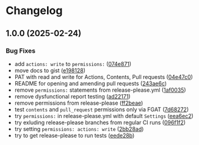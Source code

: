 # Changelog

## 1.0.0 (2025-02-24)


### Bug Fixes

* add `actions: write` to `permissions:` ([074e871](https://github.com/dlaehnemann/test-out-pat-permissions-for-release-please/commit/074e87167c6d374dd80cf7afa7d52dce85a3be95))
* move docs to gist ([e198128](https://github.com/dlaehnemann/test-out-pat-permissions-for-release-please/commit/e198128502b4322df5dc45a98426a37e48fe0153))
* PAT with read and write for Actions, Contents, Pull requests ([04e47c0](https://github.com/dlaehnemann/test-out-pat-permissions-for-release-please/commit/04e47c0a1aaad9b2ea174fd2a1d77f60274f5700))
* README for opening and amending pull requests ([243ae6c](https://github.com/dlaehnemann/test-out-pat-permissions-for-release-please/commit/243ae6cf60c52657b6f201b40d83b3269742f413))
* remove `permissions:` statements from release-please.yml ([1af0035](https://github.com/dlaehnemann/test-out-pat-permissions-for-release-please/commit/1af003506e8ca6ee38daa584bb00b07eca562f67))
* remove dysfunctional report testing ([ad22171](https://github.com/dlaehnemann/test-out-pat-permissions-for-release-please/commit/ad221712d3bb03138a78c09ef344716860d19633))
* remove permissions from release-please ([ff2beae](https://github.com/dlaehnemann/test-out-pat-permissions-for-release-please/commit/ff2beaefdd0c7797da9f3874cae01a8bddd0828d))
* test `contents` and `pull_request` permissions only via FGAT ([7d68272](https://github.com/dlaehnemann/test-out-pat-permissions-for-release-please/commit/7d682722301671bdbf1c04cdde0923ab0346b3d1))
* try `permissions:` in release-please.yml with default `Settings` ([eea6ec2](https://github.com/dlaehnemann/test-out-pat-permissions-for-release-please/commit/eea6ec21fea1eba5d73ce104d18b7e7762116bca))
* try exluding release-please branches from regular CI runs ([096f1f2](https://github.com/dlaehnemann/test-out-pat-permissions-for-release-please/commit/096f1f2e6cc3d589a1a2e0c763bd9dcdae318e6c))
* try setting `permissions: actions: write` ([2bb28ad](https://github.com/dlaehnemann/test-out-pat-permissions-for-release-please/commit/2bb28ada197ebb9fa469066eb31ad4f348cc71d0))
* try to get release-please to run tests ([eede28b](https://github.com/dlaehnemann/test-out-pat-permissions-for-release-please/commit/eede28b1e852224f6b993c6c335fd23fbfb5dc4c))
